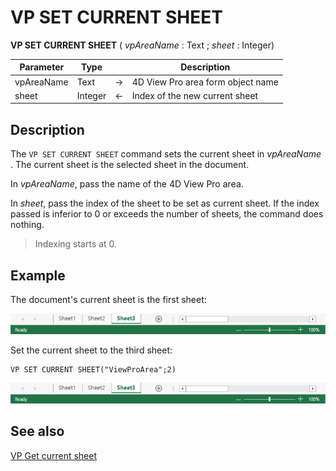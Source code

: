 # VP SET CURRENT SHEET


**VP SET CURRENT SHEET** ( *vpAreaName* : Text ; *sheet* : Integer)



|Parameter|Type| |Description|
|---|---|---|---|
|vpAreaName| Text|->|4D View Pro area form object name|
|sheet|Integer|<-|Index of the new current sheet|

## Description

The `VP SET CURRENT SHEET` command sets the current sheet in *vpAreaName* . The current sheet is the selected sheet in the document.


In *vpAreaName*, pass the name of the 4D View Pro area.

In *sheet*, pass the index of the sheet to be set as current sheet. If the index passed is inferior to 0 or exceeds the number of sheets, the command does nothing.

> Indexing starts at 0.

## Example

The document's current sheet is the first sheet:

![first-sheet-selected](../images/vp-sheet-3-select.png)

Set the current sheet to the third sheet:

```4d
VP SET CURRENT SHEET("ViewProArea";2)
```

![](../images/vp-sheet-3-select.png)

## See also

[VP Get current sheet](VP%20Get%20current%20sheet.md)